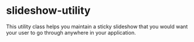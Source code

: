 # slideshow-utility
This utility class helps you maintain a sticky slideshow that you would want your user to go through anywhere in your application. 
